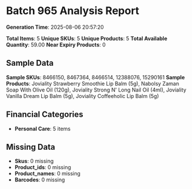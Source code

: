 # Batch 965 Analysis Report

**Generation Time**: 2025-08-06 20:57:20

**Total Items**: 5
**Unique SKUs**: 5
**Unique Products**: 5
**Total Available Quantity**: 59.00
**Near Expiry Products**: 0

## Sample Data
**Sample SKUs**: 8466150, 8467364, 8466514, 12388076, 15290161
**Sample Products**: Joviality Strawberry Smoothie Lip Balm (5g), Nabolsy Zaman Soap With Olive Oil (120g), Joviality Strong N' Long Nail Oil (4ml), Joviality Vanilla Dream Lip Balm (5g), Joviality Coffeeholic Lip Balm (5g)

## Financial Categories
- **Personal Care**: 5 items

## Missing Data
- **Skus**: 0 missing
- **Product_ids**: 0 missing
- **Product_names**: 0 missing
- **Barcodes**: 0 missing
